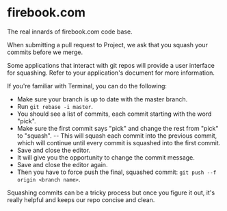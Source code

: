 # firebook.com
The real innards of firebook.com code base.


When submitting a pull request to Project, we ask that you squash your commits before we merge.

Some applications that interact with git repos will provide a user interface for squashing. Refer to your application's document for more information.

If you're familiar with Terminal, you can do the following:

* Make sure your branch is up to date with the master branch.
* Run `git rebase -i master`.
* You should see a list of commits, each commit starting with the word "pick".
* Make sure the first commit says "pick" and change the rest from "pick" to "squash".
-- This will squash each commit into the previous commit, which will continue until every commit is squashed into the first commit.
* Save and close the editor.
* It will give you the opportunity to change the commit message. 
* Save and close the editor again.
* Then you have to force push the final, squashed commit: `git push --f origin <branch name>`.

Squashing commits can be a tricky process but once you figure it out, it's really helpful and keeps our repo concise and clean.
